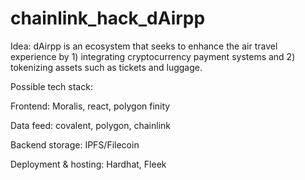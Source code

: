 # chainlink_hack_dAirpp

Idea:
dAirpp is an ecosystem that seeks to enhance the air travel experience by 1) integrating cryptocurrency payment systems and 2) tokenizing assets such as tickets and luggage. 

Possible tech stack:

Frontend:
Moralis, react, polygon finity

Data feed:
covalent, polygon, chainlink

Backend storage:
IPFS/Filecoin

Deployment & hosting:
Hardhat, Fleek